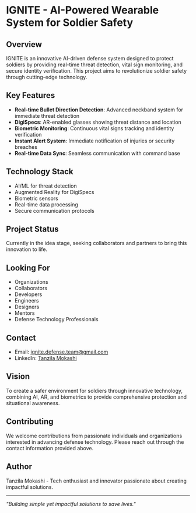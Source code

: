 # IGNITE - AI-Powered Wearable System for Soldier Safety

## Overview
IGNITE is an innovative AI-driven defense system designed to protect soldiers by providing real-time threat detection, vital sign monitoring, and secure identity verification. This project aims to revolutionize soldier safety through cutting-edge technology.

## Key Features
- **Real-time Bullet Direction Detection**: Advanced neckband system for immediate threat detection
- **DigiSpecs**: AR-enabled glasses showing threat distance and location
- **Biometric Monitoring**: Continuous vital signs tracking and identity verification
- **Instant Alert System**: Immediate notification of injuries or security breaches
- **Real-time Data Sync**: Seamless communication with command base

## Technology Stack
- AI/ML for threat detection
- Augmented Reality for DigiSpecs
- Biometric sensors
- Real-time data processing
- Secure communication protocols

## Project Status
Currently in the idea stage, seeking collaborators and partners to bring this innovation to life.

## Looking For
- Organizations
- Collaborators
- Developers
- Engineers
- Designers
- Mentors
- Defense Technology Professionals

## Contact
- Email: ignite.defense.team@gmail.com
- LinkedIn: [Tanzila Mokashi](https://www.linkedin.com/in/tanzila-mokashi)

## Vision
To create a safer environment for soldiers through innovative technology, combining AI, AR, and biometrics to provide comprehensive protection and situational awareness.

## Contributing
We welcome contributions from passionate individuals and organizations interested in advancing defense technology. Please reach out through the contact information provided above.

## Author
Tanzila Mokashi - Tech enthusiast and innovator passionate about creating impactful solutions.

---
*"Building simple yet impactful solutions to save lives."*
